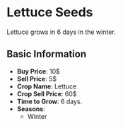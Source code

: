 # Lettuce Seeds

Lettuce grows in 6 days in the winter.

## Basic Information

- **Buy Price**: 10$
- **Sell Price**: 5$
- **Crop Name**: Lettuce
- **Crop Sell Price**: 60$
- **Time to Grow**: 6 days.
- **Seasons**:
  - Winter
